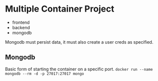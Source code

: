 # Multiple Container Project
- frontend
- backend
- mongodb 

Mongodb must persist data, it must also create a user creds as specified.

## Mongodb
Basic form of starting the container on a specific port.
`docker run --name mongodb --rm -d -p 27017:27017 mongo`

